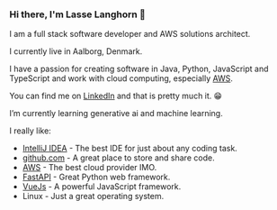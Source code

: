 ### Hi there, I'm Lasse Langhorn :wave:

I am a full stack software developer and AWS solutions architect.

I currently live in Aalborg, Denmark.

I have a passion for creating software in Java, Python, JavaScript and TypeScript and work with cloud computing, especially [AWS](https://aws.amazon.com/).

You can find me on [LinkedIn](https://www.linkedin.com/in/lasselanghorn/) and that is pretty much it. :grin:

I’m currently learning generative ai and machine learning.

I really like:
- [IntelliJ IDEA](https://www.jetbrains.com/idea/) - The best IDE for just about any coding task.
- [github.com](https://github.com/) - A great place to store and share code.
- [AWS](https://aws.amazon.com/) - The best cloud provider IMO.
- [FastAPI](https://fastapi.tiangolo.com/) - Great Python web framework.
- [VueJs](https://vuejs.org/) - A powerful JavaScript framework.
- Linux - Just a great operating system.

<!--
**langhornweb/langhornweb** is a ✨ _special_ ✨ repository because its `README.md` (this file) appears on your GitHub profile.

Here are some ideas to get you started:

- 🔭 I’m currently working on ...
- 🌱 I’m currently learning ...
- 👯 I’m looking to collaborate on ...
- 🤔 I’m looking for help with ...
- 💬 Ask me about ...
- 📫 How to reach me: ...
- 😄 Pronouns: ...
- ⚡ Fun fact: ...
-->
